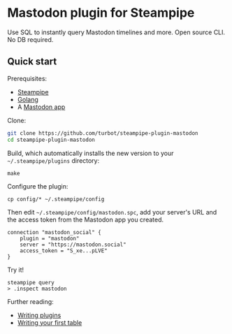 # Mastodon plugin for Steampipe

Use SQL to instantly query Mastodon timelines and more. Open source CLI. No DB  required.

## Quick start

Prerequisites:

- [Steampipe](https://steampipe.io/downloads)
- [Golang](https://golang.org/doc/install)
- A [Mastodon app](https://mastodon.social/settings/applications)

Clone:

```sh
git clone https://github.com/turbot/steampipe-plugin-mastodon
cd steampipe-plugin-mastodon
```

Build, which automatically installs the new version to your `~/.steampipe/plugins` directory:

```shell
make
```

Configure the plugin:

```
cp config/* ~/.steampipe/config
```

Then edit `~/.steampipe/config/mastodon.spc`, add your server's URL and the access token from the Mastodon app you created.

```
connection "mastodon_social" {
    plugin = "mastodon"
    server = "https://mastodon.social"
    access_token = "S_xe...pLVE"
}
```

Try it!

```
steampipe query
> .inspect mastodon
```

Further reading:

- [Writing plugins](https://steampipe.io/docs/develop/writing-plugins)
- [Writing your first table](https://steampipe.io/docs/develop/writing-your-first-table)
